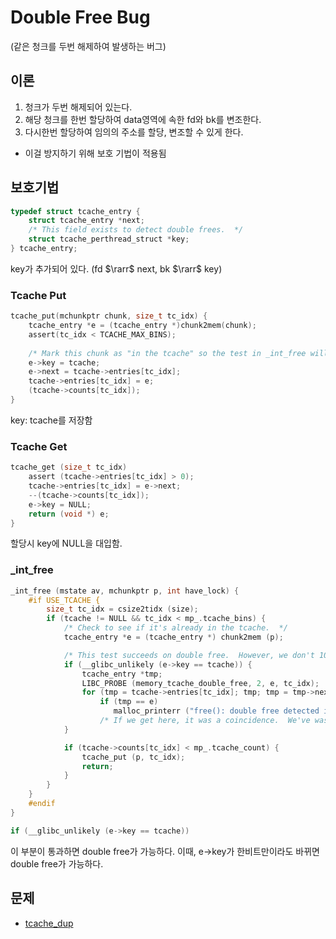 # Double Free Bug
(같은 청크를 두번 해제하여 발생하는 버그)

## 이론
1. 청크가 두번 해제되어 있는다.
2. 해당 청크를 한번 할당하여 data영역에 속한 fd와 bk를 변조한다.
3. 다시한번 할당하여 임의의 주소를 할당, 변조할 수 있게 한다.
- 이걸 방지하기 위해 보호 기법이 적용됨

## 보호기법
```c
typedef struct tcache_entry {
    struct tcache_entry *next;
    /* This field exists to detect double frees.  */
    struct tcache_perthread_struct *key;
} tcache_entry;
```
key가 추가되어 있다. (fd $\rarr$ next, bk $\rarr$ key)

### Tcache Put
```c
tcache_put(mchunkptr chunk, size_t tc_idx) {
    tcache_entry *e = (tcache_entry *)chunk2mem(chunk);
    assert(tc_idx < TCACHE_MAX_BINS);
  
    /* Mark this chunk as "in the tcache" so the test in _int_free will detect a double free.  */
    e->key = tcache;
    e->next = tcache->entries[tc_idx];
    tcache->entries[tc_idx] = e;
    (tcache->counts[tc_idx]);
}
```
key: tcache를 저장함

### Tcache Get
```c
tcache_get (size_t tc_idx)
    assert (tcache->entries[tc_idx] > 0);
    tcache->entries[tc_idx] = e->next;
    --(tcache->counts[tc_idx]);
    e->key = NULL;
    return (void *) e;
}
```
할당시 key에 NULL을 대입함.

### _int_free
```c
_int_free (mstate av, mchunkptr p, int have_lock) {
    #if USE_TCACHE {
        size_t tc_idx = csize2tidx (size);
        if (tcache != NULL && tc_idx < mp_.tcache_bins) {
            /* Check to see if it's already in the tcache.  */
            tcache_entry *e = (tcache_entry *) chunk2mem (p);

            /* This test succeeds on double free.  However, we don't 100% trust it (it also matches random payload data at a 1 in 2^<size_t> chance), so verify it's not an unlikely coincidence before aborting.*/
            if (__glibc_unlikely (e->key == tcache)) {
                tcache_entry *tmp;
                LIBC_PROBE (memory_tcache_double_free, 2, e, tc_idx);
                for (tmp = tcache->entries[tc_idx]; tmp; tmp = tmp->next)
                    if (tmp == e)
                       malloc_printerr ("free(): double free detected in tcache 2");
                    /* If we get here, it was a coincidence.  We've wasted a few cycles, but don't abort.  */
            }

            if (tcache->counts[tc_idx] < mp_.tcache_count) {
                tcache_put (p, tc_idx);
                return;
            }
        }
    }
    #endif
}
```

```c
if (__glibc_unlikely (e->key == tcache))
```
이 부분이 통과하면 double free가 가능하다. 이때, e->key가 한비트만이라도 바뀌면 double free가 가능하다.

## 문제
- [tcache_dup](/hack/dreamhack/off_by_one_001/README.md)